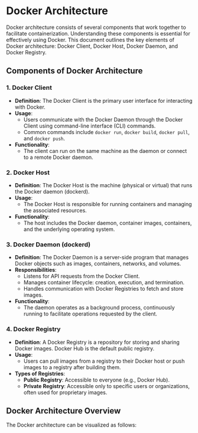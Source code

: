 # Docker Architecture

Docker architecture consists of several components that work together to facilitate containerization. Understanding these components is essential for effectively using Docker. This document outlines the key elements of Docker architecture: Docker Client, Docker Host, Docker Daemon, and Docker Registry.

## Components of Docker Architecture

### 1. Docker Client
- **Definition**: The Docker Client is the primary user interface for interacting with Docker.
- **Usage**:
  - Users communicate with the Docker Daemon through the Docker Client using command-line interface (CLI) commands.
  - Common commands include `docker run`, `docker build`, `docker pull`, and `docker push`.
- **Functionality**:
  - The client can run on the same machine as the daemon or connect to a remote Docker daemon.

### 2. Docker Host
- **Definition**: The Docker Host is the machine (physical or virtual) that runs the Docker daemon (dockerd).
- **Usage**:
  - The Docker Host is responsible for running containers and managing the associated resources.
- **Functionality**:
  - The host includes the Docker daemon, container images, containers, and the underlying operating system.

### 3. Docker Daemon (dockerd)
- **Definition**: The Docker Daemon is a server-side program that manages Docker objects such as images, containers, networks, and volumes.
- **Responsibilities**:
  - Listens for API requests from the Docker Client.
  - Manages container lifecycle: creation, execution, and termination.
  - Handles communication with Docker Registries to fetch and store images.
- **Functionality**:
  - The daemon operates as a background process, continuously running to facilitate operations requested by the client.

### 4. Docker Registry
- **Definition**: A Docker Registry is a repository for storing and sharing Docker images. Docker Hub is the default public registry.
- **Usage**:
  - Users can pull images from a registry to their Docker host or push images to a registry after building them.
- **Types of Registries**:
  - **Public Registry**: Accessible to everyone (e.g., Docker Hub).
  - **Private Registry**: Accessible only to specific users or organizations, often used for proprietary images.

## Docker Architecture Overview
The Docker architecture can be visualized as follows:

